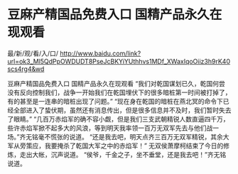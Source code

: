# 豆麻产精国品免费入口 国精产品永久在现观看

最/新/观/看/入/口/ http://www.baidu.com/link?url=ok3_Ml5QdPpOWDUDT8PseJcBKYiYUthhvs1MDf_XWaxIqoOiiz3h9rK40scs4rg4&wd

豆麻产精国品免费入口 国精产品永久在现观看
  “我们对乾国谋划已久，乾国何尝没有反向控制我们，战争一开始我们在乾国埋伏下的很多暗桩第一时间被打掉了，有的甚至是一连串的暗桩出现了问题。”
    “现在身在乾国的暗桩在燕北冥的命令下已经全部进入了蛰伏期，虽然还有消息传出，但是很多信息并不及时，我们暂时失去了眼睛。”
    “几百万赤焰军的确不容小觑，但是我们三支武朝精锐人数直逼四千万，些许赤焰军掀不起多大的风浪，等到明天我率领一百万无双军先去与他们战一场。”齐无铭毫不慌张的说道。
    “还是我去吧，明天点齐三百万无双军精锐，其余大军从旁策应，我要掩杀了乾国大军之中的赤焰军！”
    无双侯萧摩柯结束了今日的修炼，走出大帐，沉声说道。
    “侯爷，千金之子，坐不垂堂，还是我去吧！”齐无铭说道。
